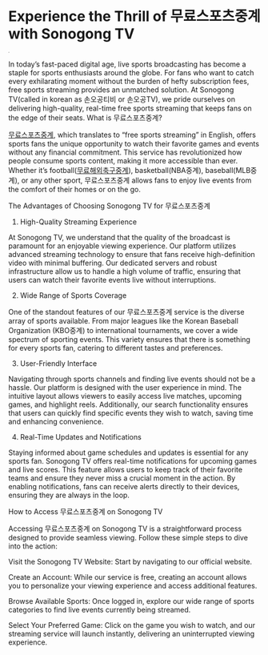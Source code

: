 # Experience the Thrill of 무료스포츠중계 with Sonogong TV

<p align="center">

<img style="border: 1px solid rgb(199, 199, 199); max-width: 900px;"
      alt=""
      border="0"
      data-original-height="479"
      data-original-width="1055"
      src="https://blogger.googleusercontent.com/img/b/R29vZ2xl/AVvXsEhddcj7mPZyrq6N7DP0IODl65TNx6YmeccBlD16I6YDh94PGFwn6-w6ATH8tlLRaY0bipro5gn5VjT5k2RfeXq0vD2h4xv9E2MxvTYDsxWt3_NnhTZydnMW05CM10ma_1VapGDiUnRMwK7Wo8eH_qB2oWHU5XBlTnQSkdwsIVxF23-A5SrQamb1MEjdBWhv/s1600/Screenshot_16.jpg"
  />
</p>


In today’s fast-paced digital age, live sports broadcasting has become a staple for sports enthusiasts around the globe. For fans who want to catch every exhilarating moment without the burden of hefty subscription fees, free sports streaming provides an unmatched solution. At Sonogong TV(called in korean as 손오공티비 or 손오공TV), we pride ourselves on delivering high-quality, real-time free sports streaming that keeps fans on the edge of their seats.
What is 무료스포츠중계?

[무료스포츠중계](https://sogmnmnniijiii.com/), which translates to “free sports streaming” in English, offers sports fans the unique opportunity to watch their favorite games and events without any financial commitment. This service has revolutionized how people consume sports content, making it more accessible than ever. Whether it’s football([무료해외축구중계](https://sogmnmnniijiii.com/)), basketball(NBA중계), baseball(MLB중계), or any other sport, 무료스포츠중계 allows fans to enjoy live events from the comfort of their homes or on the go.

The Advantages of Choosing Sonogong TV for 무료스포츠중계

1. High-Quality Streaming Experience

At Sonogong TV, we understand that the quality of the broadcast is paramount for an enjoyable viewing experience. Our platform utilizes advanced streaming technology to ensure that fans receive high-definition video with minimal buffering. Our dedicated servers and robust infrastructure allow us to handle a high volume of traffic, ensuring that users can watch their favorite events live without interruptions.

2. Wide Range of Sports Coverage

One of the standout features of our 무료스포츠중계 service is the diverse array of sports available. From major leagues like the Korean Baseball Organization (KBO중계) to international tournaments, we cover a wide spectrum of sporting events. This variety ensures that there is something for every sports fan, catering to different tastes and preferences.

3. User-Friendly Interface

Navigating through sports channels and finding live events should not be a hassle. Our platform is designed with the user experience in mind. The intuitive layout allows viewers to easily access live matches, upcoming games, and highlight reels. Additionally, our search functionality ensures that users can quickly find specific events they wish to watch, saving time and enhancing convenience.

4. Real-Time Updates and Notifications

Staying informed about game schedules and updates is essential for any sports fan. Sonogong TV offers real-time notifications for upcoming games and live scores. This feature allows users to keep track of their favorite teams and ensure they never miss a crucial moment in the action. By enabling notifications, fans can receive alerts directly to their devices, ensuring they are always in the loop.

  

How to Access 무료스포츠중계 on Sonogong TV

Accessing 무료스포츠중계 on Sonogong TV is a straightforward process designed to provide seamless viewing. Follow these simple steps to dive into the action:

Visit the Sonogong TV Website: Start by navigating to our official website.

Create an Account: While our service is free, creating an account allows you to personalize your viewing experience and access additional features.

Browse Available Sports: Once logged in, explore our wide range of sports categories to find live events currently being streamed.

Select Your Preferred Game: Click on the game you wish to watch, and our streaming service will launch instantly, delivering an uninterrupted viewing experience.

